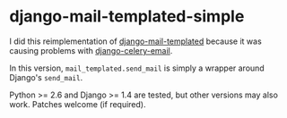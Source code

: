 django-mail-templated-simple
============================

I did this reimplementation of [django-mail-templated](https://github.com/artemrizhov/django-mail-templated) because it was causing problems with
[django-celery-email](https://github.com/pmclanahan/django-celery-email).

In this version, `mail_templated.send_mail` is simply a wrapper around Django's `send_mail`.

Python >= 2.6 and Django >= 1.4 are tested, but other versions may also work. Patches welcome (if required).
